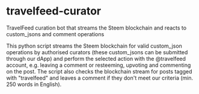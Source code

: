# travelfeed-curator
TravelFeed curation bot that streams the Steem blockchain and reacts to custom_jsons and comment operations

This python script streams the Steem blockchain for valid custom_json operations by authorised curators (these custom_jsons can be submitted through our dApp) and perform the selected action with the @travelfeed account, e.g. leaving a comment or resteeming, upvoting and commenting on the post.
The script also checks the blockchain stream for posts tagged with "travelfeed" and leaves a comment if they don't meet our criteria (min. 250 words in English).
